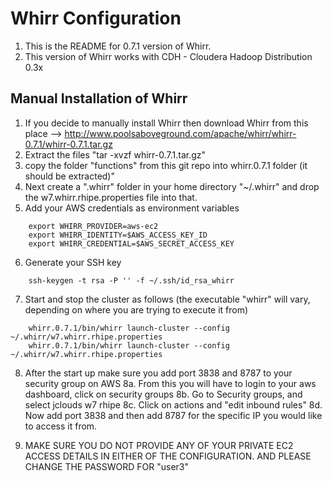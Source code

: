 
# Whirr Configuration #

1. This is the README for 0.7.1 version of Whirr.
2. This version of Whirr works with CDH - Cloudera Hadoop Distribution 0.3x

## Manual Installation of Whirr ##
1. If you decide to manually install Whirr then download Whirr from this place
	--> http://www.poolsaboveground.com/apache/whirr/whirr-0.7.1/whirr-0.7.1.tar.gz
2. Extract the files "tar -xvzf whirr-0.7.1.tar.gz"
3. copy the folder "functions" from this git repo into whirr.0.7.1 folder (it should be extracted)"
4. Next create a ".whirr" folder in your home directory "~/.whirr" and drop the w7.whirr.rhipe.properties file into that. 
5. Add your AWS credentials as environment variables
````
	export WHIRR_PROVIDER=aws-ec2
	export WHIRR_IDENTITY=$AWS_ACCESS_KEY_ID
	export WHIRR_CREDENTIAL=$AWS_SECRET_ACCESS_KEY
````
6. Generate your SSH key
````
	ssh-keygen -t rsa -P '' -f ~/.ssh/id_rsa_whirr
````
7. Start and stop the cluster as follows (the executable "whirr" will vary, depending on where you are trying to execute it from)
````
	whirr.0.7.1/bin/whirr launch-cluster --config ~/.whirr/w7.whirr.rhipe.properties
	whirr.0.7.1/bin/whirr launch-cluster --config ~/.whirr/w7.whirr.rhipe.properties
````
8. After the start up make sure you add port 3838 and 8787 to your security group on AWS
8a. From this you will have to login to your aws dashboard, click on security groups
8b. Go to Security groups, and select jclouds w7 rhipe
8c. Click on actions and "edit inbound rules"
8d. Now add port 3838 and then add 8787 for the specific IP you would like to access it from.

9. MAKE SURE YOU DO NOT PROVIDE ANY OF YOUR PRIVATE EC2 ACCESS DETAILS IN EITHER OF THE CONFIGURATION. AND PLEASE CHANGE THE PASSWORD FOR "user3"
